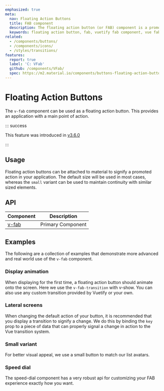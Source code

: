 ```yaml
---
emphasized: true
meta:
  nav: Floating Action Buttons
  title: FAB component
  description: The floating action button (or FAB) component is a promoted action that is elevated above the UI or attached to an element such as a card.
  keywords: floating action button, fab, vuetify fab component, vue fab component
related:
  - /components/buttons/
  - /components/icons/
  - /styles/transitions/
features:
  report: true
  label: 'C: VFab'
  github: /components/VFab/
  spec: https://m2.material.io/components/buttons-floating-action-button
---
```


# Floating Action Buttons

The `v-fab` component can be used as a floating action button. This provides an application with a main point of action.

<PageFeatures />

::: success

This feature was introduced in [v3.6.0](/getting-started/release-notes/?version=v3.6.0)

:::

## Usage

Floating action buttons can be attached to material to signify a promoted action in your application. The default size will be used in most cases, whereas the `small` variant can be used to maintain continuity with similar sized elements.

<ExamplesUsage name="v-fab" />

<PromotedEntry />

## API

| Component | Description |
| - | - |
| [v-fab](/api/v-fab/) | Primary Component |

<ApiInline hide-links />

<!-- ## Guide

The `v-fab` component is used to indicate a promoted action in your application. It can be used in a variety of contexts, such as a page with no content, a list of items, or a search results page.

### Props

The `v-fab` component has a multitude of props that allow you to customize its appearance and behavior. -->

## Examples

The following are a collection of examples that demonstrate more advanced and real world use of the `v-fab` component.

### Display animation

When displaying for the first time, a floating action button should animate onto the screen. Here we use the `v-fab-transition` with v-show. You can also use any custom transition provided by Vuetify or your own.

<ExamplesExample file="v-fab/misc-display-animation" />

### Lateral screens

When changing the default action of your button, it is recommended that you display a transition to signify a change. We do this by binding the `key` prop to a piece of data that can properly signal a change in action to the Vue transition system.

<ExamplesExample file="v-fab/misc-lateral-screens" />

### Small variant

For better visual appeal, we use a small button to match our list avatars.

<ExamplesExample file="v-fab/misc-small" />

### Speed dial

The speed-dial component has a very robust api for customizing your FAB experience exactly how you want.

<ExamplesExample file="v-fab/misc-speed-dial" />
